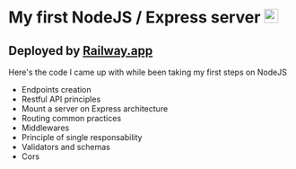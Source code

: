 <h1> My first NodeJS / Express server <img src="https://seeklogo.com/images/N/nodejs-logo-FBE122E377-seeklogo.com.png" width="25" height="25" alt="node Js logo"></h1>
<h2>Deployed by <a href="https://railway.app/" referer="no_referer" target="_blank">Railway.app</a></h2>
<p>Here's the code I came up with while been taking my first steps on NodeJS
<ul>
<li> Endpoints creation</li>
<li> Restful API principles</li>
<li> Mount a server on Express architecture </li>
<li> Routing common practices </li>
<li> Middlewares </li>
<li> Principle of single responsability </li>
<li> Validators and schemas </li>
<li> Cors </li>
</ul>
</p>
